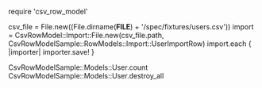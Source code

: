require 'csv_row_model'

csv_file = File.new((File.dirname(__FILE__) + '/spec/fixtures/users.csv'))
import = CsvRowModel::Import::File.new(csv_file.path, CsvRowModelSample::RowModels::Import::UserImportRow)
import.each { |importer| importer.save! }

CsvRowModelSample::Models::User.count
CsvRowModelSample::Models::User.destroy_all